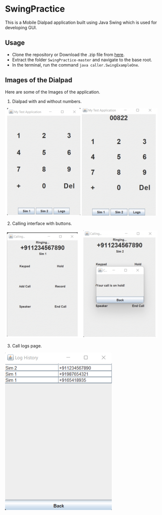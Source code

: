 # SwingPractice
This is a Mobile Dialpad application built using Java Swing which is used for developing GUI.

## Usage
- Clone the repository or Download the .zip file from [here](https://github.com/kannangr21/SwingPractice/archive/refs/heads/master.zip).
- Extract the folder `SwingPractice-master` and navigate to the base root.
- In the terminal, run the command `java caller.SwingExampleOne`.

## Images of the Dialpad
Here are some of the Images of the application.

1. Dialpad with and without numbers.

![Initial Screen](Dialpad.jpg)  

2. Calling interface with buttons.

![Numbers](CallInterface.jpg) 

3. Call logs page.   

![Logs](CallLogs.png)



